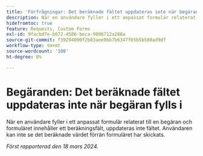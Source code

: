 ```yaml
---
title: 'Förfrågningar: Det beräknade fältet uppdateras inte när begäran fylls i'
description: När en användare fyller i ett anpassat formulär relaterat till en begäran och formuläret innehåller ett beräkningsfält, uppdateras inte fältet. Användaren kan inte se det beräknade värdet förrän formuläret har skickats.
hidefromtoc: true
feature: Requests, Custom Forms
exl-id: 9facbd7e-b072-4586-beca-9806712a288a
source-git-commit: f39204000f2b83aee0bb7b6347f65b5b508ad9df
workflow-type: tm+mt
source-wordcount: '100'
ht-degree: 0%

---
```


# Begäranden: Det beräknade fältet uppdateras inte när begäran fylls i

När en användare fyller i ett anpassat formulär relaterat till en begäran och formuläret innehåller ett beräkningsfält, uppdateras inte fältet. Användaren kan inte se det beräknade värdet förrän formuläret har skickats.

_Först rapporterad den 18 mars 2024._

